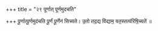 +++
title = "२९ पूर्णात् पूर्णमुदचति"

+++
पू॒र्णात्पू॒र्णमुद॑चति पू॒र्णं पू॒र्णेन॑ सिच्यते। उ॒तो तद॒द्य वि॑द्याम॒ यत॒स्तत्प॑रिषि॒च्यते॑ ॥